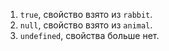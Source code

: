 
1. `true`, свойство взято из `rabbit`.
2. `null`, свойство взято из `animal`.
3. `undefined`, свойства больше нет.
